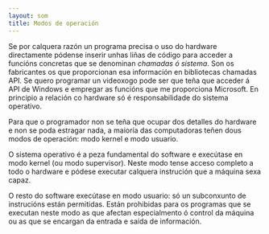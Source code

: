 ```yaml
---
layout: som
title: Modos de operación
---
```



Se por calquera razón un programa precisa o uso do hardware directamente
pódense inserir unhas liñas de código para acceder a funcións concretas
que se denominan *chamadas ó sistema*. Son os fabricantes os que
proporcionan esa información en bibliotecas chamadas API. Se quero
programar un videoxogo pode ser que teña que acceder á API de Windows e
empregar as funcións que me proporciona Microsoft. En principio a
relación co hardware só é responsabilidade do sistema operativo.

Para que o programador non se teña que ocupar dos detalles do hardware e
non se poda estragar nada, a maioría das computadoras teñen dous modos
de operación: modo kernel e modo usuario.

O sistema operativo é a peza fundamental do software e execútase en modo kernel (ou modo supervisor). Neste modo tense acceso completo a todo o hardware e pódese executar calquera instrución que a máquina sexa capaz.

O resto do software execútase en modo usuario: só un subconxunto de instrucións están permitidas. Están prohibidas para os programas que se executan neste modo as que afectan especialmento ó control da máquina ou as que se encargan da entrada e saída de información.
